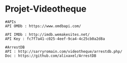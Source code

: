 # Projet-Videotheque

	#APIs
	API OMDb : https://www.omdbapi.com/

	API IMDb : http://imdb.wemakesites.net/
	API Key : fc7f7a41-c025-4eef-9ca4-4c25cb0a2d8a

	#ArrestDB
	API : http://sarryromain.com/videotheque/arrestdb.php/
	Doc : https://github.com/alixaxel/ArrestDB
